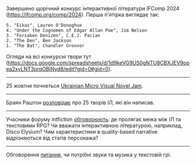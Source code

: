 Завершено щорічний конкурс інтерактивної літератури IFComp 2024 (https://ifcomp.org/comp/2024). Перша п'ятірка виглядає так:

```
5. "Eikas", Lauren O'Donoghue
4. "Under the Cognomen of Edgar Allan Poe", Jim Nelson
3. "Forsaken Denizen", C.E.J. Pacian
2. "The Den", Ben Jackson
1. "The Bat", Chandler Groover
```

Огляди на всі конкурсні твори тут (https://docs.google.com/spreadsheets/d/1d9keVG9US0gNTU8CBXJEV9opea2xyLNT3prqOBjNyd8/edit?gid=0#gid=0).

---
25 жовтня почнеться [Ukrainian Micro Visual Novel Jam](https://itch.io/jam/ukrainian-micro-visual-novel-jam). 

---
Браян Раштон [розповідає](https://intfiction.org/t/25-games-a-retrospective-and-review-of-my-own-work-to-this-point/71643) про 25 творів ІЛ, які він написав.

---
Учасники форуму intfiction [обговорюють](https://intfiction.org/t/the-line-between-if-and-text-based-rpgs/71655): де пролягає межа між ІЛ та текстовими RPG? Чи вважати інтерактивною літературою, наприклад, Disco Elysium? Чим характеристики в quality-based narrative відрізняються від статів персонажа? 

---
Обговорення [питання](https://intfiction.org/t/sound-and-music-in-games/71781), чи потрібні звуки та музика у текстовій грі.